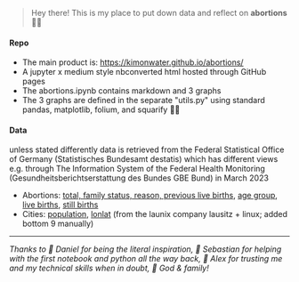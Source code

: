 > Hey there! This is my place to put down data and reflect on **abortions** 🤱🏻

#### Repo
- The main product is: https://kimonwater.github.io/abortions/
- A jupyter x medium style nbconverted html hosted through GitHub pages
- The abortions.ipynb contains markdown and 3 graphs
- The 3 graphs are defined in the separate "utils.py" using standard pandas, matplotlib, folium, and squarify 🙏🏽 

#### Data

unless stated differently data is retrieved from the Federal Statistical Office of Germany (Statistisches Bundesamt destatis) which has different views e.g. through The Information System of the Federal Health Monitoring (Gesundheitsberichtserstattung des Bundes GBE Bund) in March 2023 

- Abortions:
[total, family status, reason, previous live births](https://www.gbe-bund.de/gbe/pkg_olap_tables.prc_set_hierlevel?p_uid=gast&p_aid=34200902&p_sprache=D&p_help=2&p_indnr=240&p_ansnr=87425192&p_version=5&p_dim=D.000&p_dw=3722&p_direction=drill), [age group](https://www.gbe-bund.de/gbe/!pkg_olap_tables.prc_set_orientation?p_uid=gast&p_aid=29968742&p_sprache=D&p_help=2&p_indnr=238&p_ansnr=56517371&p_version=3&D.000=2&D.001=3&D.002=1&D.100=3), [live births](https://www-genesis.destatis.de/genesis//online?operation=table&code=12612-0001&bypass=true&levelindex=0&levelid=1680361112703#abreadcrumb), [still births](https://www-genesis.destatis.de/genesis//online?operation=table&code=12612-0018&bypass=true&levelindex=0&levelid=1680364239055#abreadcrumb) 
- Cities: [population](https://www.destatis.de/DE/Themen/Laender-Regionen/Regionales/Gemeindeverzeichnis/Administrativ/05-staedte.html), [lonlat](https://launix.de/launix/launix-gibt-plz-datenbank-frei/) (from the launix company lausitz + linux; added bottom 9 manually)

***
*Thanks to 🐣 Daniel for being the literal inspiration, 🦊 Sebastian for helping with the first notebook and python all the way back, 🐑 Alex for trusting me and my technical skills when in doubt, 🖤 God & family!*
